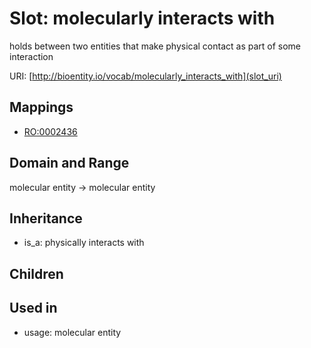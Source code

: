 # Slot: molecularly interacts with


holds between two entities that make physical contact as part of some interaction

URI: [http://bioentity.io/vocab/molecularly_interacts_with](slot_uri)
## Mappings

 * [RO:0002436](http://purl.obolibrary.org/obo/RO_0002436)
## Domain and Range

molecular entity -> molecular entity
## Inheritance

 *  is_a: physically interacts with
## Children

## Used in

 *  usage: molecular entity
